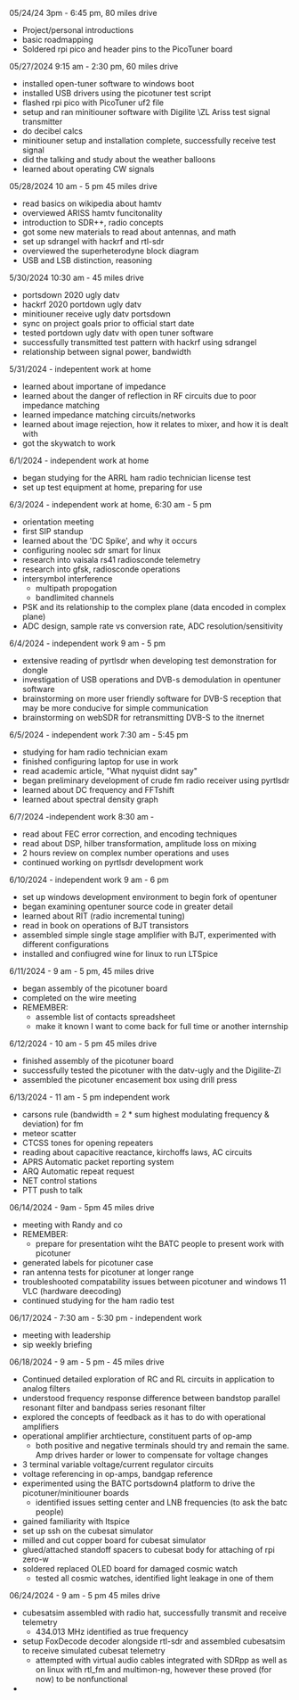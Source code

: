 05/24/24 3pm - 6:45 pm, 80 miles drive
* Project/personal introductions
* basic roadmapping
* Soldered rpi pico and header pins to the PicoTuner board

05/27/2024 9:15 am - 2:30 pm, 60 miles drive
* installed open-tuner software to windows boot
* installed USB drivers using the picotuner test script
* flashed rpi pico with PicoTuner uf2 file
* setup and ran minitiouner software with Digilite \ZL Ariss test signal transmitter
* do decibel calcs
* minitiouner setup and installation complete, successfully receive test signal
* did the talking and study about the weather balloons
* learned about operating CW signals

05/28/2024 10 am - 5 pm 45 miles drive
* read basics on wikipedia about hamtv
* overviewed ARISS hamtv funcitonality
* introduction to SDR++, radio concepts
* got some new materials to read about antennas, and math
* set up sdrangel with hackrf and rtl-sdr
* overviewed the superheterodyne block diagram
* USB and LSB distinction, reasoning

5/30/2024 10:30 am - 45 miles drive
* portsdown 2020 ugly datv
* hackrf 2020 portdown ugly datv
* minitiouner receive ugly datv portsdown
* sync on project goals prior to official start date
* tested portdown ugly datv with open tuner software
* successfully transmitted test pattern with hackrf using sdrangel
* relationship between signal power, bandwidth

5/31/2024 - indepentent work at home
* learned about importane of impedance
* learned about the danger of reflection in RF circuits due to poor impedance matching
* learned impedance matching circuits/networks
* learned about image rejection, how it relates to mixer, and how it is dealt with
* got the skywatch to work

6/1/2024 - independent work at home
* began studying for the ARRL ham radio technician license test
* set up test equipment at home, preparing for use

6/3/2024 - independent work at home, 6:30 am - 5 pm
* orientation meeting
* first SIP standup
* learned about the 'DC Spike', and why it occurs
* configuring noolec sdr smart for linux
* research into vaisala rs41 radiosconde telemetry
* research into gfsk, radiosconde operations
* intersymbol interference
  * multipath propogation
  * bandlimited channels
* PSK and its relationship to the complex plane (data encoded in complex plane)
* ADC design, sample rate vs conversion rate, ADC resolution/sensitivity

6/4/2024 - independent work 9 am - 5 pm
* extensive reading of pyrtlsdr when developing test demonstration for dongle
* investigation of USB operations and DVB-s demodulation in opentuner software
* brainstorming on more user friendly software for DVB-S reception that may be more conducive for simple communication
* brainstorming on webSDR for retransmitting DVB-S to the itnernet

6/5/2024 - independent work 7:30 am - 5:45 pm
* studying for ham radio technician exam
* finished configuring laptop for use in work
* read academic article, "What nyquist didnt say"
* began preliminary development of crude fm radio receiver using pyrtlsdr
* learned about DC frequency and FFTshift
* learned about spectral density graph

6/7/2024 -independent work 8:30 am - 
* read about FEC error correction, and encoding techniques
* read about DSP, hilber transformation, amplitude loss on mixing
* 2 hours review on complex number operations and uses
* continued working on pyrtlsdr development work

6/10/2024 - independent work 9 am - 6 pm
* set up windows development environment to begin fork of opentuner
* began examining opentuner source code in greater detail
* learned about RIT (radio incremental tuning)
* read in book on operations of BJT transistors
* assembled simple single stage amplifier with BJT, experimented with different configurations
* installed and confiugred wine for linux to run LTSpice


6/11/2024 - 9 am - 5 pm, 45 miles drive
* began assembly of the picotuner board
* completed on the wire meeting
* REMEMBER:
  * assemble list of contacts spreadsheet
  * make it known I want to come back for full time or another internship

6/12/2024 - 10 am - 5 pm 45 miles drive
* finished assembly of the picotuner board
* successfully tested the picotuner with the datv-ugly and the Digilite-Zl
* assembled the picotuner encasement box using drill press

6/13/2024 - 11 am - 5 pm independent work
* carsons rule (bandwidth = 2 * sum highest modulating frequency & deviation) for fm
* meteor scatter
* CTCSS tones for opening repeaters
* reading about capacitive reactance, kirchoffs laws, AC circuits
* APRS Automatic packet reporting system
* ARQ Automatic repeat request
* NET control stations
* PTT push to talk

06/14/2024 - 9am - 5pm 45 miles drive
* meeting with Randy and co
* REMEMBER:
  * prepare for presentation wiht the BATC people to present work with picotuner
* generated labels for picotuner case
* ran antenna tests for picotuner at longer range
* troubleshooted compatability issues between picotuner and windows 11 VLC (hardware deecoding)
* continued studying for the ham radio test

06/17/2024 - 7:30 am - 5:30 pm - independent work
* meeting with leadership
* sip weekly briefing

06/18/2024 - 9 am - 5 pm - 45 miles drive
* Continued detailed exploration of RC and RL circuits in application to analog filters
* understood frequency response difference between bandstop parallel resonant filter and bandpass series resonant filter
* explored the concepts of feedback as it has to do with operational amplifiers
* operational amplifier archtiecture, constituent parts of op-amp
  * both positive and negative terminals should try and remain the same. Amp drives harder or lower to compensate for voltage changes
* 3 terminal variable voltage/current regulator circuits
* voltage referencing in op-amps, bandgap reference
* experimented using the BATC portsdown4 platform to drive the picotuner/minitiouner boards
  * identified issues setting center and LNB frequencies (to ask the batc people)
* gained familiarity with ltspice
* set up ssh on the cubesat simulator
* milled and cut copper board for cubesat simulator
* glued/attached standoff spacers to cubesat body for attaching of rpi zero-w
* soldered replaced OLED board for damaged cosmic watch
  * tested all cosmic watches, identified light leakage in one of them

06/24/2024 - 9 am - 5 pm 45 miles drive
* cubesatsim assembled with radio hat, successfully transmit and receive telemetry
  * 434.013 MHz identified as true frequency
* setup FoxDecode decoder alongside rtl-sdr and assembled cubesatsim to receive simulated cubesat telemetry
  * attempted with virtual audio cables integrated with SDRpp as well as on linux with rtl_fm and multimon-ng, however these proved (for now) to be nonfunctional
* 